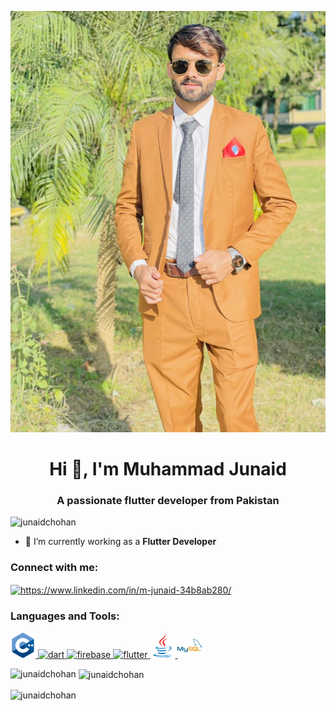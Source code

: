 ![logo](https://github.com/Junaidchohan/Junaidchohan/blob/main/banner.jpg)
<h1 align="center">Hi 👋, I'm Muhammad Junaid</h1>
<h3 align="center">A passionate flutter developer from Pakistan</h3>

<p align="left"> <img src="https://komarev.com/ghpvc/?username=junaidchohan&label=Profile%20views&color=0e75b6&style=flat" alt="junaidchohan" /> </p>

- 🌱 I’m currently working as a **Flutter Developer**

<h3 align="left">Connect with me:</h3>
<p align="left">
<a href="https://linkedin.com/in/https://www.linkedin.com/in/m-junaid-34b8ab280/" target="blank"><img align="center" src="https://raw.githubusercontent.com/rahuldkjain/github-profile-readme-generator/master/src/images/icons/Social/linked-in-alt.svg" alt="https://www.linkedin.com/in/m-junaid-34b8ab280/" height="30" width="40" /></a>
</p>

<h3 align="left">Languages and Tools:</h3>
<p align="left"> <a href="https://www.w3schools.com/cpp/" target="_blank" rel="noreferrer"> <img src="https://raw.githubusercontent.com/devicons/devicon/master/icons/cplusplus/cplusplus-original.svg" alt="cplusplus" width="40" height="40"/> </a> <a href="https://dart.dev" target="_blank" rel="noreferrer"> <img src="https://www.vectorlogo.zone/logos/dartlang/dartlang-icon.svg" alt="dart" width="40" height="40"/> </a> <a href="https://firebase.google.com/" target="_blank" rel="noreferrer"> <img src="https://www.vectorlogo.zone/logos/firebase/firebase-icon.svg" alt="firebase" width="40" height="40"/> </a> <a href="https://flutter.dev" target="_blank" rel="noreferrer"> <img src="https://www.vectorlogo.zone/logos/flutterio/flutterio-icon.svg" alt="flutter" width="40" height="40"/> </a> <a href="https://www.java.com" target="_blank" rel="noreferrer"> <img src="https://raw.githubusercontent.com/devicons/devicon/master/icons/java/java-original.svg" alt="java" width="40" height="40"/> </a> <a href="https://www.mysql.com/" target="_blank" rel="noreferrer"> <img src="https://raw.githubusercontent.com/devicons/devicon/master/icons/mysql/mysql-original-wordmark.svg" alt="mysql" width="40" height="40"/> </a> </p>

<p><img align="left" src="https://github-readme-stats.vercel.app/api/top-langs?username=junaidchohan&show_icons=true&locale=en&layout=compact" alt="junaidchohan" /></p>

<p>&nbsp;<img align="center" src="https://github-readme-stats.vercel.app/api?username=junaidchohan&show_icons=true&locale=en" alt="junaidchohan" /></p>

<p><img align="center" src="https://github-readme-streak-stats.herokuapp.com/?user=junaidchohan&" alt="junaidchohan" /></p>
